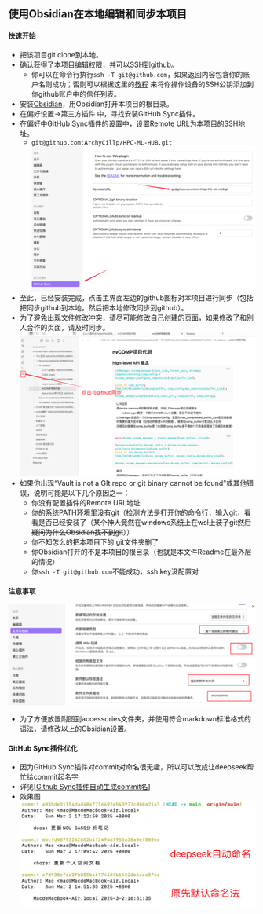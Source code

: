## 使用Obsidian在本地编辑和同步本项目

#### 快速开始
- 把该项目git clone到本地。
- 确认获得了本项目编辑权限，并可以SSH到github。
	- 你可以在命令行执行`ssh -T git@github.com`，如果返回内容包含你的账户名则成功；否则可以根据这里的[教程](https://docs.github.com/en/authentication/connecting-to-github-with-ssh/adding-a-new-ssh-key-to-your-github-account?platform=windows) 来将你操作设备的SSH公钥添加到你github账户中的信任列表。
- 安装[Obsidian](https://obsidian.md/download)，用Obsidian打开本项目的根目录。
- 在偏好设置->第三方插件 中，寻找安装GitHub Sync插件。
- 在偏好中GitHub Sync插件的设置中，设置Remote URL为本项目的SSH地址。
	- `git@github.com:ArchyCillp/HPC-ML-HUB.git`
![](accessories/Pasted%20image%2020250227204331.png)
- 至此，已经安装完成，点击主界面左边的github图标对本项目进行同步（包括把同步github到本地，然后把本地修改同步到github）。
- 为了避免出现文件修改冲突，请尽可能修改自己创建的页面，如果修改了和别人合作的页面，请及时同步。
![](accessories/Pasted%20image%2020250227191223.png)
- 如果你出现“Vault is not a GIt repo or git binary cannot be found”或其他错误，说明可能是以下几个原因之一：
	- 你没有配置插件的Remote URL地址
	- 你的系统PATH环境里没有git（检测方法是打开你的命令行，输入git，看看是否已经安装了（~~某个神人竟然在windows系统上在wsl上装了git然后疑问为什么Obsidian找不到git~~））
	- 你不知怎么的把本项目下的.git文件夹删了
	- 你Obsidian打开的不是本项目的根目录（也就是本文件Readme在最外层的情况）
	- 你`ssh -T git@github.com`不能成功，ssh key没配置对

#### 注意事项
![](accessories/Pasted%20image%2020250227192004.png)
- 为了方便放置附图到accessories文件夹，并使用符合markdown标准格式的语法，请修改以上的Obsidian设置。

#### GitHub Sync插件优化
- 因为GitHub Sync插件对commit对命名很无趣，所以可以改成让deepseek帮忙给commit起名字
- 详见[[Github Sync插件自动生成commit名](HPC-ML-HUB/Obsidian相关/Github%20Sync插件自动生成commit名.md)]
- 效果图![](accessories/Pasted%20image%2020250302173910.png)